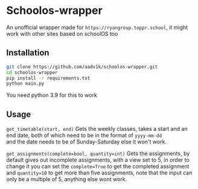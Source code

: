 # Schoolos-wrapper

An unofficial wrapper made for `https://ryangroup.toppr.school`, it might work with other sites based on schoolOS too

## Installation

```bash
git clone https://github.com/aadv1k/schoolos-wrapper.git
cd schoolos-wrapper
pip install -r requirements.txt
python main.py
```

You need python 3.9 for this to work

## Usage

`get_timetable(start, end)`
Gets the weekly classes, takes a start and an end date, both of which need to be in the format of `yyyy-mm-dd`  
and the date needs to be of Sunday-Saturday else it won't work.

`get_assignments(complete=bool, quantity=int)`
Gets the assignments, by default gives out incomplete assignments, with a view set to 5, in order to change
it you can set the `complete=True` to get the completed assignment and `quantity=10`
to get more than five assignments, note that the input can only be a multiple of 5, anything else wont work.
